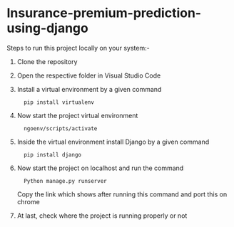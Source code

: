 # Insurance-premium-prediction-using-django

Steps to run this project locally on your system:-

1) Clone the repository

2) Open the respective folder in Visual Studio Code

3) Install a virtual environment by a given command

         pip install virtualenv
4) Now start the project virtual environment

         ngoenv/scripts/activate
5) Inside the virtual environment install Django by a given command

         pip install django
6) Now start the project on localhost and run the command

         Python manage.py runserver
   Copy the link which shows after running this command and port this on chrome

7) At last, check where the project is running properly or not
